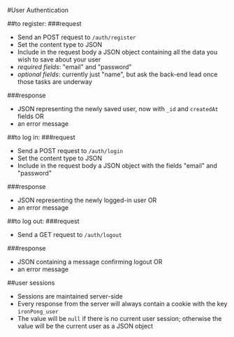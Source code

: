 #User Authentication

##to register:
###request
  - Send an POST request to `/auth/register`
  - Set the content type to JSON
  - Include in the request body a JSON object containing all the data you wish to save about your user
  - *required fields*: "email" and "password"
  - *optional fields*: currently just "name", but ask the back-end lead once those tasks are underway

###response
  - JSON representing the newly saved user, now with `_id` and `createdAt` fields OR
  - an error message

##to log in:
###request
  - Send a POST request to `/auth/login`
  - Set the content type to JSON
  - Include in the request body a JSON object with the fields "email" and "password"

###response
  - JSON representing the newly logged-in user OR
  - an error message

##to log out:
###request
  - Send a GET request to `/auth/logout`

###response
  - JSON containing a message confirming logout OR
  - an error message

##user sessions
  - Sessions are maintained server-side
  - Every response from the server will always contain a cookie with the key `ironPong_user`
  - The value will be `null` if there is no current user session; otherwise the value will be the current user as a JSON object